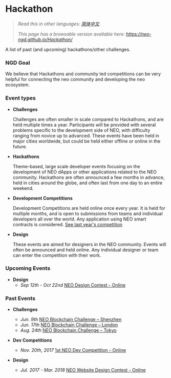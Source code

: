 # Hackathon

> *Read this in other languages: [简体中文](README.zh-cn.md).*
>
> *This page has a browsable version available here: https://neo-ngd.github.io/Hackathon/*

A list of past (and upcoming) hackathons/other challenges. 

### NGD Goal

We believe that Hackathons and community led competitions can be very helpful for connecting the neo community and developing the neo ecosystem.

### Event types
- **Challenges**

  Challenges are often smaller in scale compared to Hackathons, and are held multiple times a year. Participants will be provided with several problems specific to the development side of NEO, with difficulty ranging from novice up to advanced. These events have been held in major cities worldwide, but could be held either offline or online in the future. 

- **Hackathons** 

  Theme-based, large scale developer events focusing on the development of NEO dApps or other applications related to the NEO community. Hackathons are often announced a few months in advance, held in cities around the globe, and often last from one day to an entire weekend. 

- **Development Competitions**

  Development Competitions are held online once every year. It is held for multiple months, and is open to submissions from teams and individual developers all over the world. Any application using NEO smart contracts is considered. [See last year's competition](https://neo.org/competition.html)

- **Design**

  These events are aimed for designers in the NEO community. Events will often be announced and held online. Any individual designer or team can enter the competition with their work. 

### Upcoming Events


- **Design**
  - *Sep 12th - Oct 22nd* [NEO Design Contest - Online](https://github.com/neo-ngd/Hackathon/blob/master/events/9.10%20NEO%20Design%20Contest.md)

### Past Events

- **Challenges**
  - *Jun. 9th* [NEO Blockchain Challenge – Shenzhen](events/6.09%20NEO%20Blockchain%20Challenge%20-%20Shenzhen.md)
  - *Jun. 17th* [NEO Blockchain Challenge – London](events/6.17%20NEO%20Blockchain%20Challenge%20-%20London.md)
  - *Aug. 24th* [NEO Blockchain Challenge – Tokyo](events/8.24%20NEO%20Blockchain%20Challenge%20-%20Tokyo.md)
- **Dev Competitions**

  - *Nov. 20th, 2017* [1st NEO Dev Competition - Online](https://neo.org/blog/details/3074)
- **Design**
  - *Jul. 2017 - Mar. 2018* [NEO Website Design Contest - Online](https://www.reddit.com/r/Antshares/comments/6liyj8/neo_website_redesign_competitionwe_are_looking/)
